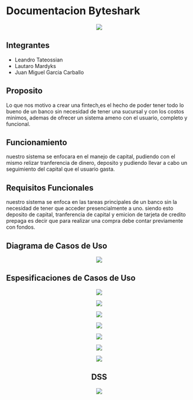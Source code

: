 # Documentacion Byteshark
<div align="center">

![](https://raw.githubusercontent.com/leanTate/bytesharkwinform/master/byteSharWinForm/Resources/icon.ico)

</div>

## Integrantes

- Leandro Tateossian
- Lautaro Mardyks
- Juan Miguel Garcia Carballo

## Proposito

Lo que nos motivo a crear una fintech,es el hecho de poder tener todo lo bueno de un banco sin necesidad de tener una sucursal y con los costos minimos, ademas de ofrecer un sistema ameno con el usuario, completo y funcional.

## Funcionamiento

nuestro sistema se enfocara en el manejo de capital, pudiendo con el mismo relizar tranferencia de dinero, deposito y pudiendo llevar a cabo un seguimiento del capital que el usuario gasta.

## Requisitos Funcionales

nuestro sistema se enfoca en las tareas principales de un banco sin la necesidad de tener que acceder presencialmente a uno.
siendo esto deposito de capital, tranferencia de capital y emicion de tarjeta de credito prepaga es decir que para realizar una compra debe contar previamente con fondos.

## Diagrama de Casos de Uso

<div align="center">

![](https://raw.githubusercontent.com/leanTate/bytesharkwinform/master/DOC%20Resources/casos%20de%20uso.png)

</div>

## Espesificaciones de Casos de Uso

<div align="center">

![](https://raw.githubusercontent.com/leanTate/bytesharkwinform/master/DOC%20Resources/Espesificaciones/Espesificacion%20CU%2001.png)

![](https://raw.githubusercontent.com/leanTate/bytesharkwinform/master/DOC%20Resources/Espesificaciones/Espesificacion%20CU%2002.png)

![](https://raw.githubusercontent.com/leanTate/bytesharkwinform/master/DOC%20Resources/Espesificaciones/Espesificacion%20CU%2003.png)

![](https://raw.githubusercontent.com/leanTate/bytesharkwinform/master/DOC%20Resources/Espesificaciones/Espesificacion%20CU%2004.png)

![](https://raw.githubusercontent.com/leanTate/bytesharkwinform/master/DOC%20Resources/Espesificaciones/Espesificacion%20CU%2005.png)

![](https://raw.githubusercontent.com/leanTate/bytesharkwinform/master/DOC%20Resources/Espesificaciones/Espesificacion%20CU%2006.png)

![](https://raw.githubusercontent.com/leanTate/bytesharkwinform/master/DOC%20Resources/Espesificaciones/Espesificacion%20CU%2007.png)

## DSS

![](https://raw.githubusercontent.com/leanTate/bytesharkwinform/master/DOC%20Resources/dss.png)

</div>



